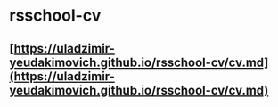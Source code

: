 # rsschool-cv

## [https://uladzimir-yeudakimovich.github.io/rsschool-cv/cv.md](https://uladzimir-yeudakimovich.github.io/rsschool-cv/cv.md)